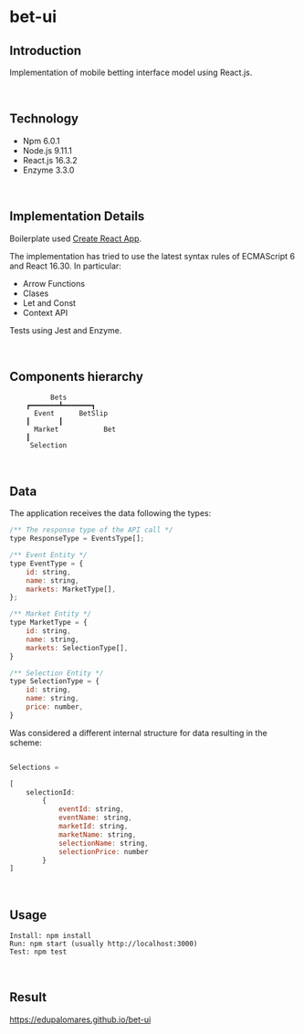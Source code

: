 # bet-ui

## Introduction

Implementation of mobile betting interface model using React.js.

<br>

## Technology

* Npm		6.0.1
* Node.js 	9.11.1 
* React.js 	16.3.2
* Enzyme 	3.3.0

<br>

## Implementation Details

Boilerplate used [Create React App](https://github.com/facebookincubator/create-react-app).

The implementation has tried to use the latest syntax rules of ECMAScript 6
and React 16.30. In particular:

* Arrow Functions
* Clases
* Let and Const
* Context API

Tests using Jest and Enzyme.

<br>

## Components hierarchy

		      Bets
		┏━━━━━━━┻━━━━━━━┓
	      Event	     BetSlip
		┃		┃
	      Market	       Bet
		┃		  
	     Selection	       
<br>	  

## Data

The application receives the data following the types:

```js
/** The response type of the API call */
type ResponseType = EventsType[];

/** Event Entity */
type EventType = {
	id: string,
	name: string,
	markets: MarketType[],
};

/** Market Entity */
type MarketType = {
	id: string,
	name: string,
	markets: SelectionType[],
}

/** Selection Entity */
type SelectionType = {
	id: string,
	name: string,
	price: number,
}
```

Was considered a different internal structure for data resulting in the scheme:

```js

Selections =

[
	selectionId:
		{
			eventId: string, 
			eventName: string, 
			marketId: string, 
			marketName: string, 
			selectionName: string,
			selectionPrice: number
		}
]

```


<br>


## Usage	  

```
Install: npm install
Run: npm start (usually http://localhost:3000)
Test: npm test
```
<br>
	  
## Result

https://edupalomares.github.io/bet-ui
